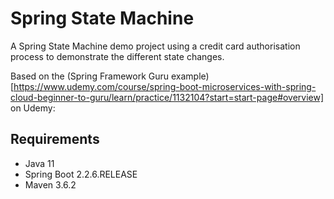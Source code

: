 # Spring State Machine

A Spring State Machine demo project using a credit card authorisation process to demonstrate the different state changes.

Based on the (Spring Framework Guru example)[https://www.udemy.com/course/spring-boot-microservices-with-spring-cloud-beginner-to-guru/learn/practice/1132104?start=start-page#overview] on Udemy: 


## Requirements
* Java 11
* Spring Boot 2.2.6.RELEASE
* Maven 3.6.2
